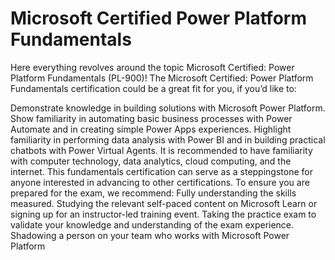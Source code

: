 # Microsoft Certified Power Platform Fundamentals
Here everything revolves around the topic Microsoft Certified: Power Platform Fundamentals (PL-900)!
The Microsoft Certified: Power Platform Fundamentals certification could be a great fit for you, if you’d like to:

Demonstrate knowledge in building solutions with Microsoft Power Platform.
Show familiarity in automating basic business processes with Power Automate and in creating simple Power Apps experiences.
Highlight familiarity in performing data analysis with Power BI and in building practical chatbots with Power Virtual Agents.
It is recommended to have familiarity with computer technology, data analytics, cloud computing, and the internet. This fundamentals certification can serve as a steppingstone for anyone interested in advancing to other certifications.
To ensure you are prepared for the exam, we recommend:
Fully understanding the skills measured.
Studying the relevant self-paced content on Microsoft Learn or signing up for an instructor-led training event.
Taking the practice exam to validate your knowledge and understanding of the exam experience.
Shadowing a person on your team who works with Microsoft Power Platform
